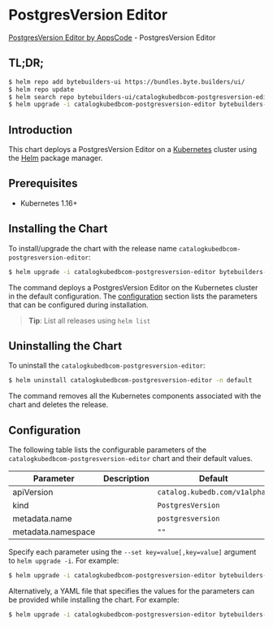 # PostgresVersion Editor

[PostgresVersion Editor by AppsCode](https://byte.builders) - PostgresVersion Editor

## TL;DR;

```bash
$ helm repo add bytebuilders-ui https://bundles.byte.builders/ui/
$ helm repo update
$ helm search repo bytebuilders-ui/catalogkubedbcom-postgresversion-editor --version=v0.4.16
$ helm upgrade -i catalogkubedbcom-postgresversion-editor bytebuilders-ui/catalogkubedbcom-postgresversion-editor -n default --create-namespace --version=v0.4.16
```

## Introduction

This chart deploys a PostgresVersion Editor on a [Kubernetes](http://kubernetes.io) cluster using the [Helm](https://helm.sh) package manager.

## Prerequisites

- Kubernetes 1.16+

## Installing the Chart

To install/upgrade the chart with the release name `catalogkubedbcom-postgresversion-editor`:

```bash
$ helm upgrade -i catalogkubedbcom-postgresversion-editor bytebuilders-ui/catalogkubedbcom-postgresversion-editor -n default --create-namespace --version=v0.4.16
```

The command deploys a PostgresVersion Editor on the Kubernetes cluster in the default configuration. The [configuration](#configuration) section lists the parameters that can be configured during installation.

> **Tip**: List all releases using `helm list`

## Uninstalling the Chart

To uninstall the `catalogkubedbcom-postgresversion-editor`:

```bash
$ helm uninstall catalogkubedbcom-postgresversion-editor -n default
```

The command removes all the Kubernetes components associated with the chart and deletes the release.

## Configuration

The following table lists the configurable parameters of the `catalogkubedbcom-postgresversion-editor` chart and their default values.

|     Parameter      | Description |                 Default                  |
|--------------------|-------------|------------------------------------------|
| apiVersion         |             | <code>catalog.kubedb.com/v1alpha1</code> |
| kind               |             | <code>PostgresVersion</code>             |
| metadata.name      |             | <code>postgresversion</code>             |
| metadata.namespace |             | <code>""</code>                          |


Specify each parameter using the `--set key=value[,key=value]` argument to `helm upgrade -i`. For example:

```bash
$ helm upgrade -i catalogkubedbcom-postgresversion-editor bytebuilders-ui/catalogkubedbcom-postgresversion-editor -n default --create-namespace --version=v0.4.16 --set apiVersion=catalog.kubedb.com/v1alpha1
```

Alternatively, a YAML file that specifies the values for the parameters can be provided while
installing the chart. For example:

```bash
$ helm upgrade -i catalogkubedbcom-postgresversion-editor bytebuilders-ui/catalogkubedbcom-postgresversion-editor -n default --create-namespace --version=v0.4.16 --values values.yaml
```
